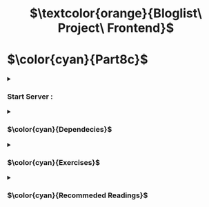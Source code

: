 <h1 align="center"> $\textcolor{orange}{Bloglist\ Project\ Frontend}$
</h1>

# $\color{cyan}{Part8c}$

<details>

<summary>

### Start Server :

</summary>

```
node Exercise(8.7).js
```

Apollo server runs in development mode `http://localhost:4000`

This takes us to `Apollo Studio Explorer`

</details>
<details>

<summary>

### $\color{cyan}{Dependecies}$

 </summary>

Frontend communication between React app and GraphQL .

```
npm install @apollo/client graphql
```

Others

```
npm install react-redux
```

```
npm install @reduxjs/toolkit
```

```
npm install react-router-dom
```

```
npm i --save react-select
```

```
npm install styled-components
```

```
npm install graphql-ws
```

</details>

<details>
<summary>

### $\color{cyan}{Exercises}$

 </summary>

`8.8:` Authors view

- Implement view of to show details of all authors.

`8.9:` Books view

- Implement a Books view to show on a page all other details of all books except their genres.

- Used redux-Toolkit to implement notification message to display the success of a book added and error message.

`8.10:` Adding a book

- Implement a possibility to add new books.

  ![Screenshot 2023-06-20 at 10 29 03 am](https://github.com/Amutha37/GraphQLPart8/assets/67087939/806d9d00-a1db-4229-a98d-787be760f4bf)

- Authors and Books views are kept up to date after a new book is added.

![Screenshot 2023-06-20 at 10 30 37 am](https://github.com/Amutha37/GraphQLPart8/assets/67087939/7b18e8c4-99f3-47c3-bc70-4a2c269e5048)

`8.11:` Editing author's birth year

- Implement a possibility to change and set authors birth year.

- Form for changing of the year is on the same page as all authors list table.

- Changes and instantly updated on authors list for view.

`8.12:` Changing birth year

- Birth year can be changed only for existing authors using drop-down selectio box.

![Screenshot 2023-06-19 at 2 34 39 pm](https://github.com/Amutha37/GraphQLPart8/assets/67087939/546419fd-748b-4035-966d-9e09929de11e)

\*\* Continue of fronend after implementing database for backend

`8.17` Listing books

- Make the fronend now to work on listing books

`8.18` Log in

- Implement adding new books and changing the birth year of an author as they requires a user to be logged in.

- User interface can be implemented for selection or navigating between selection.

`8.19` Books by genre, part 1

- Implement filtering of the book by genre selection.

![BookListbygenre selection](https://github.com/Amutha37/GraphQLPart8/assets/67087939/550203be-5e82-4edf-8878-0585d6f2e1d8)

`8.20` Books by genre, part 2

- Implement a view which shows all the books based on the logged-in user's favourite genre.

![Screenshot 2023-06-19 at 2 30 44 pm](https://github.com/Amutha37/GraphQLPart8/assets/67087939/ba80f17a-0987-4743-bec9-1e0adc97a2ce)

`8.25:` Subscriptions - client, part 2
Keep the application's book view updated when the server notifies about new books (you can ignore the author view!). You can test your implementation by opening the app in two browser tabs and adding a new book in one tab. Adding the new book should update the view in both tabs.

`8.26:` n+1
Solve the n+1 problem of the following query using any method you like.

</details>

<details>
<summary>

### $\color{cyan}{Recommeded Readings}$

 </summary>
https://www.smashingmagazine.com/2021/11/graphql-frontend-react-apollo/

</details>
